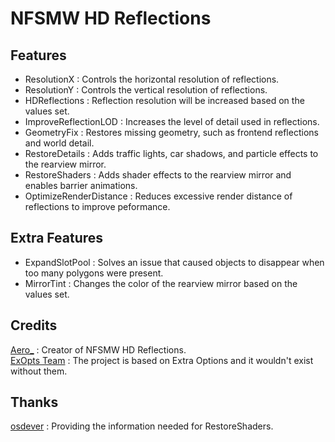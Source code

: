 # NFSMW HD Reflections

## Features
- ResolutionX : Controls the horizontal resolution of reflections.  
- ResolutionY : Controls the vertical resolution of reflections. 
- HDReflections : Reflection resolution will be increased based on the values set.  
- ImproveReflectionLOD : Increases the level of detail used in reflections.  
- GeometryFix : Restores missing geometry, such as frontend reflections and world detail.  
- RestoreDetails : Adds traffic lights, car shadows, and particle effects to the rearview mirror.  
- RestoreShaders : Adds shader effects to the rearview mirror and enables barrier animations.  
- OptimizeRenderDistance : Reduces excessive render distance of reflections to improve peformance.  

## Extra Features
- ExpandSlotPool : Solves an issue that caused objects to disappear when too many polygons were present.  
- MirrorTint : Changes the color of the rearview mirror based on the values set.  

## Credits
[Aero_](https://github.com/AeroWidescreen) : Creator of NFSMW HD Reflections.  
[ExOpts Team](https://github.com/ExOptsTeam/) : The project is based on Extra Options and it wouldn't exist without them.

## Thanks
[osdever](https://github.com/osdeverr) : Providing the information needed for RestoreShaders.
